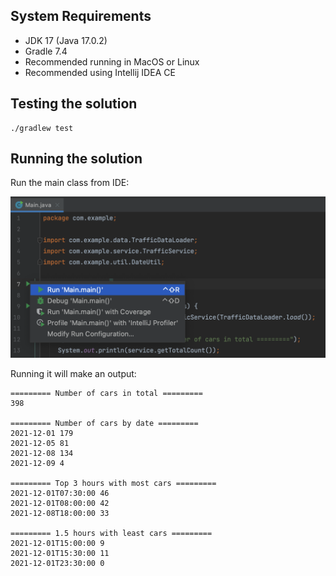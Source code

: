 ## System Requirements
- JDK 17 (Java 17.0.2)
- Gradle 7.4
- Recommended running in MacOS or Linux
- Recommended using Intellij IDEA CE
## Testing the solution
```
./gradlew test
```
## Running the solution
Run the main class from IDE:

![alt text](readme-asset.png)

Running it will make an output:

```
========= Number of cars in total =========
398

========= Number of cars by date =========
2021-12-01 179
2021-12-05 81
2021-12-08 134
2021-12-09 4

========= Top 3 hours with most cars =========
2021-12-01T07:30:00 46
2021-12-01T08:00:00 42
2021-12-08T18:00:00 33

========= 1.5 hours with least cars =========
2021-12-01T15:00:00 9
2021-12-01T15:30:00 11
2021-12-01T23:30:00 0
```